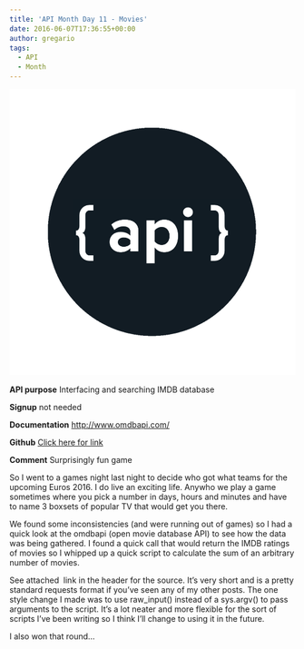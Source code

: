 ```yaml
---
title: 'API Month Day 11 - Movies'
date: 2016-06-07T17:36:55+00:00
author: gregario
tags:
  - API
  - Month
---
```

![](/wp-content/uploads/2015/11/API.png)

**API purpose** Interfacing and searching IMDB database
  
**Signup** not needed
  
**Documentation** http://www.omdbapi.com/
  
**Github** <a href="https://github.com/gregario/API-Month/tree/master/Day11%20Movies" target="_blank">Click here for link</a>
  
**Comment** Surprisingly fun game

So I went to a games night last night to decide who got what teams for the upcoming Euros 2016. I do live an exciting life. Anywho we play a game sometimes where you pick a number in days, hours and minutes and have to name 3 boxsets of popular TV that would get you there.

We found some inconsistencies (and were running out of games) so I had a quick look at the omdbapi (open movie database API) to see how the data was being gathered. I found a quick call that would return the IMDB ratings of movies so I whipped up a quick script to calculate the sum of an arbitrary number of movies.

See attached  link in the header for the source. It&#8217;s very short and is a pretty standard requests format if you&#8217;ve seen any of my other posts. The one style change I made was to use raw_input() instead of a sys.argv() to pass arguments to the script. It&#8217;s a lot neater and more flexible for the sort of scripts I&#8217;ve been writing so I think I&#8217;ll change to using it in the future.

I also won that round&#8230;